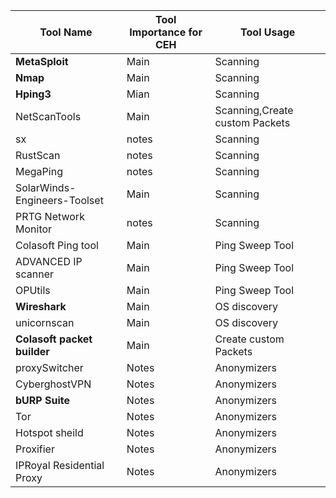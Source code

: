 | Tool Name                    | Tool Importance for CEH | Tool Usage                     |
|------------------------------|-------------------------|--------------------------------|
| **MetaSploit**               | Main                    | Scanning                       |
| **Nmap**                     | Main                    | Scanning                       |
| **Hping3**                   | Mian                    | Scanning                       |
| NetScanTools                 | Main                    | Scanning,Create custom Packets |
| sx                           | notes                   | Scanning                       |
| RustScan                     | notes                   | Scanning                       |
| MegaPing                     | notes                   | Scanning                       |
| SolarWinds-Engineers-Toolset | Main                    | Scanning                       |
| PRTG Network Monitor         | notes                   | Scanning                       | Angry IP Scanner          | Main  | Ping Sweep Tool       |
| Colasoft Ping tool        | Main  | Ping Sweep Tool       |
| ADVANCED IP scanner       | Main  | Ping Sweep Tool       |
| OPUtils                   | Main  | Ping Sweep Tool       |
| **Wireshark**               | Main  | OS discovery          |
| unicornscan               | Main  | OS discovery          |
| **Colasoft packet builder**   | Main  | Create custom Packets |
| proxySwitcher             | Notes | Anonymizers           |
| CyberghostVPN             | Notes | Anonymizers           |
| **bURP Suite**                | Notes | Anonymizers           |
| Tor                       | Notes | Anonymizers           |
| Hotspot sheild            | Notes | Anonymizers           |
| Proxifier                 | Notes | Anonymizers           |
| IPRoyal Residential Proxy | Notes | Anonymizers           |

